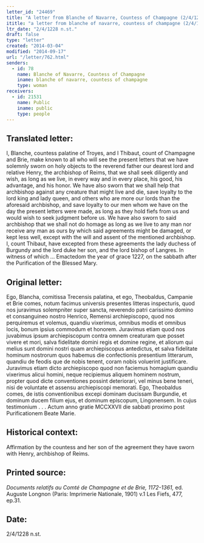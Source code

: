 ```yaml
---
letter_id: "24469"
title: "A letter from Blanche of Navarre, Countess of Champagne (2/4/1228 n.st.)"
ititle: "a letter from blanche of navarre, countess of champagne (2/4/1228 n.st.)"
ltr_date: "2/4/1228 n.st."
draft: false
type: "letter"
created: "2014-03-04"
modified: "2014-09-17"
url: "/letter/762.html"
senders:
  - id: 78
    name: Blanche of Navarre, Countess of Champagne
    iname: blanche of navarre, countess of champagne
    type: woman
receivers:
  - id: 21531
    name: Public
    iname: public
    type: people
---
```

<h2> Translated letter:</h2>I, Blanche, countess palatine of Troyes, and I Thibaut, count of Champagne and Brie, make known to all who will see the present letters that we have solemnly sworn on holy objects to the reverend father our dearest lord and relative Henry, the archbishop of Reims, that we shall seek diligently and wish, as long as we live, in every way and in every place, his good, his advantage, and his honor.  We have also sworn that we shall help that archbishop against any creature that might live and die, save loyalty to the lord king and lady queen, and others who are more our lords than the aforesaid archbishop, and save loyalty to our men whom we have on the day the present letters were made, as long as they hold fiefs from us and would wish to seek judgment before us.  We have also sworn to said archbishop that we shall not do homage as long as we live to any man nor receive any man as ours by which said agreements might be damaged, or kept less well, except with the will and assent of the mentioned archbishop.
I, count Thibaut, have excepted from these agreements the lady duchess of Burgundy and the lord duke her son, and the lord bishop of Langres.  In witness of which ...
Emactedom the year of grace 1227, on the sabbath after the Purification of the Blessed Mary.
<h2 class="mt-4"> Original letter:</h2>Ego, Blancha, comitissa Trecensis palatina, et ego, Theobaldus, Campanie et Brie comes, notum facimus universis presentes litteras inspecturis, quod nos juravimus solempniter super sancta, reverendo patri carissimo domino et consanguineo nostro Henrico, Remensi archiepiscopo, quod nos perquiremus et volemus, quandiu vixerimus, omnibus modis et omnibus locis, bonum ipsius commodum et honorem.  Juravimus etiam quod nos juvabimus ipsum archiepiscopum contra omnem creaturam que posset vivere et mori, salva fidelitate domini regis et domine regine, et aliorum qui melius sunt domini nostri quam archiepiscopus antedictus, et salva fidelitate hominum nostrorum quos habemus die confectionis presentium litterarum, quandiu de feodis que de nobis tenent, coram nobis voluerint justificare.  Juravimus etiam dicto archiepiscopo quod non faciemus homagium quandiu vixerimus alicui homini, neque recipiemus aliquem hominem nostrum, propter quod dicte conventiones possint deteriorari, vel minus bene teneri, nisi de voluntate et assensu archiepiscopi memorati.  Ego, Theobaldus comes, de istis conventionibus excepi dominam ducissam Burgundie, et dominum ducem filium ejus, et dominum episcopum, Lingonensem.  In cujus testimonium . . . Actum anno gratie MCCXXVII die sabbati proximo post Purificationem Beate Marie.
<h2 class="mt-4"> Historical context:</h2>Affirmation by the countess and her son of the agreement they have sworn with Henry, archbishop of Reims.
<h2 class="mt-4"> Printed source:</h2><p><em>Documents relatifs au Comté de Champagne et de Brie, 1172-1361,</em> ed. Auguste Longnon (Paris: Imprimerie Nationale, 1901) v.1 Les Fiefs, 477, ep.31.</p><h2 class="mt-4"> Date:</h2>2/4/1228 n.st.